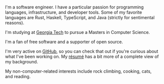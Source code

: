 I'm a software engineer. I have a particular passion for programming languages, infrastructure, and developer tools. Some of my favorite languages are Rust, Haskell, TypeScript, and Java (strictly for sentimental reasons).

I'm studying at [Georgia Tech](https://omscs.gatech.edu/) to pursue a Masters in Computer Science.

I'm a fan of free software and a supporter of open source.

I'm very active on [GitHub](https://github.com/shepherdjerred), so you can check that out if you're curious about what I've been working on. My [résumé](https://resume.sjer.red/) has a bit more of a complete view of my background.

My non-computer-related interests include rock climbing, cooking, cats, and reading.
